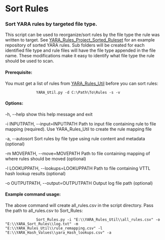 # Sort Rules
### Sort YARA rules by targeted file type. 

This script can be used to reorganize/sort rules by the file type the rule was written to target. See [YARA_Rules_Project_Sorted_Ruleset](https://github.com/RandomRhythm/YARA_Rules_Project_Sorted_Ruleset) for an example repository of sorted YARA rules. Sub folders will be created for each identified file type and rule files will have the file type appended in the file name. These modifications make it easy to identify what file type the rule should be used to scan.

#### Prerequisite:

You must get a list of rules from [YARA_Rules_Util](https://github.com/RandomRhythm/YARA_Rules_Util) before you can sort rules:

                  YARA_Util.py -d C:\Path\To\Rules -s -v

#### Options:

  -h, --help            show this help message and exit

  -i INPUTPATH, --input=INPUTPATH
                        Path to input file containing rule to file mapping
                        (required). Use YARA_Rules_Util to create the rule
                        mapping file

  -a, --autosort        Sort rules by file type using rule content and
                        metadata (optional)

  -m MOVEPATH, --move=MOVEPATH
                        Path to file containing mapping of where rules should
                        be moved (optional)

  -l LOOKUPPATH, --lookups=LOOKUPPATH
                        Path to file containing VTTL hash lookup results
                        (optional)

  -o OUTPUTPATH, --output=OUTPUTPATH
                        Output log file path (optional)

#### Example command usage:
                        
The above command will create all_rules.csv in the script directory. Pass the path to all_rules.csv to Sort_Rules:

                  Sort_Rules.py -i "E:\\YARA_Rules_Util\\all_rules.csv" -o "E:\\YARA_Sort_Rules\\log.txt" -m "E:\\YARA_Rules_Util\\rule_remapping.csv" -l "E:\\YARA_Hash_Values\\yara_Hash_lookups.csv" -a

